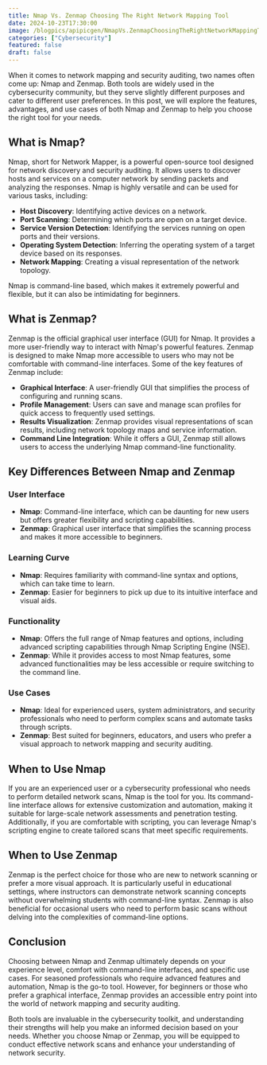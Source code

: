 ```yaml
---
title: Nmap Vs. Zenmap Choosing The Right Network Mapping Tool
date: 2024-10-23T17:30:00
image: /blogpics/apipicgen/NmapVs.ZenmapChoosingTheRightNetworkMappingTool-D9HYMN11UR.jpg
categories: ["Cybersecurity"]
featured: false
draft: false
---
```

When it comes to network mapping and security auditing, two names often come up: Nmap and Zenmap. Both tools are widely used in the cybersecurity community, but they serve slightly different purposes and cater to different user preferences. In this post, we will explore the features, advantages, and use cases of both Nmap and Zenmap to help you choose the right tool for your needs.

## What is Nmap?

Nmap, short for Network Mapper, is a powerful open-source tool designed for network discovery and security auditing. It allows users to discover hosts and services on a computer network by sending packets and analyzing the responses. Nmap is highly versatile and can be used for various tasks, including:

- **Host Discovery**: Identifying active devices on a network.
- **Port Scanning**: Determining which ports are open on a target device.
- **Service Version Detection**: Identifying the services running on open ports and their versions.
- **Operating System Detection**: Inferring the operating system of a target device based on its responses.
- **Network Mapping**: Creating a visual representation of the network topology.

Nmap is command-line based, which makes it extremely powerful and flexible, but it can also be intimidating for beginners.

## What is Zenmap?

Zenmap is the official graphical user interface (GUI) for Nmap. It provides a more user-friendly way to interact with Nmap's powerful features. Zenmap is designed to make Nmap more accessible to users who may not be comfortable with command-line interfaces. Some of the key features of Zenmap include:

- **Graphical Interface**: A user-friendly GUI that simplifies the process of configuring and running scans.
- **Profile Management**: Users can save and manage scan profiles for quick access to frequently used settings.
- **Results Visualization**: Zenmap provides visual representations of scan results, including network topology maps and service information.
- **Command Line Integration**: While it offers a GUI, Zenmap still allows users to access the underlying Nmap command-line functionality.

## Key Differences Between Nmap and Zenmap

### User Interface

- **Nmap**: Command-line interface, which can be daunting for new users but offers greater flexibility and scripting capabilities.
- **Zenmap**: Graphical user interface that simplifies the scanning process and makes it more accessible to beginners.

### Learning Curve

- **Nmap**: Requires familiarity with command-line syntax and options, which can take time to learn.
- **Zenmap**: Easier for beginners to pick up due to its intuitive interface and visual aids.

### Functionality

- **Nmap**: Offers the full range of Nmap features and options, including advanced scripting capabilities through Nmap Scripting Engine (NSE).
- **Zenmap**: While it provides access to most Nmap features, some advanced functionalities may be less accessible or require switching to the command line.

### Use Cases

- **Nmap**: Ideal for experienced users, system administrators, and security professionals who need to perform complex scans and automate tasks through scripts.
- **Zenmap**: Best suited for beginners, educators, and users who prefer a visual approach to network mapping and security auditing.

## When to Use Nmap

If you are an experienced user or a cybersecurity professional who needs to perform detailed network scans, Nmap is the tool for you. Its command-line interface allows for extensive customization and automation, making it suitable for large-scale network assessments and penetration testing. Additionally, if you are comfortable with scripting, you can leverage Nmap's scripting engine to create tailored scans that meet specific requirements.

## When to Use Zenmap

Zenmap is the perfect choice for those who are new to network scanning or prefer a more visual approach. It is particularly useful in educational settings, where instructors can demonstrate network scanning concepts without overwhelming students with command-line syntax. Zenmap is also beneficial for occasional users who need to perform basic scans without delving into the complexities of command-line options.

## Conclusion

Choosing between Nmap and Zenmap ultimately depends on your experience level, comfort with command-line interfaces, and specific use cases. For seasoned professionals who require advanced features and automation, Nmap is the go-to tool. However, for beginners or those who prefer a graphical interface, Zenmap provides an accessible entry point into the world of network mapping and security auditing.

Both tools are invaluable in the cybersecurity toolkit, and understanding their strengths will help you make an informed decision based on your needs. Whether you choose Nmap or Zenmap, you will be equipped to conduct effective network scans and enhance your understanding of network security.